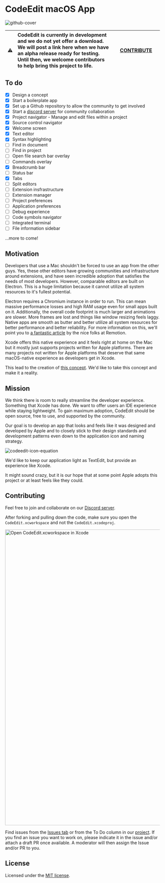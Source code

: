 # CodeEdit macOS App

![github-cover](https://user-images.githubusercontent.com/806104/157921972-022b758f-eb9d-4436-881a-d94c883d5685.png)


| :warning: | **CodeEdit is currently in development and we do not yet offer a download.** <br> We will post a link here when we have an alpha release ready for testing. Until then, we welcome contributors to help bring this project to life. | &nbsp;&nbsp;&nbsp;&nbsp;[CONTRIBUTE](https://github.com/CodeEditApp/CodeEdit#contributing)&nbsp;&nbsp;&nbsp;&nbsp; |
| - |:-| - |

## To do

- [x] Design a concept
- [x] Start a boilerplate app
- [x] Set up a Github repository to allow the community to get involved
- [x] Start a [discord server](https://discord.gg/vChUXVf9Em) for community collaboration
- [x] Project navigator - Manage and edit files within a project
- [x] Source control navigator
- [x] Welcome screen
- [x] Text editor
- [x] Syntax highlighting
- [ ] Find in document
- [ ] Find in project
- [ ] Open file search bar overlay
- [ ] Commands overlay
- [x] Breadcrumb bar
- [ ] Status bar
- [x] Tabs
- [ ] Split editors
- [ ] Extension insfrastructure
- [ ] Extension manager
- [ ] Project preferences
- [ ] Application preferences
- [ ] Debug experience
- [ ] Code symbols navigator
- [ ] Integrated terminal
- [ ] File information sidebar

...more to come!

## Motivation

Developers that use a Mac shouldn't be forced to use an app from the other guys. Yes, these other editors have growing communities and infrastructure around extensions, and have seen incredible adoption that satisfies the needs of most developers. However, comparable editors are built on Electron. This is a huge limitation because it cannot utilize all system resources to it's fullest potential.

Electron requires a Chromium instance in order to run. This can mean massive performance losses and high RAM usage even for small apps built on it. Additionally, the overall code footprint is much larger and animations are slower. More frames are lost and things like window resizing feels laggy. Native apps are smooth as butter and better utilize all system resources for better performance and better reliability. For more information on this, we'll point you to [a fantastic article](https://www.remotion.com/blog/why-remotion-is-a-native-macos-app-not-electron) by the nice folks at Remotion.

Xcode offers this native experience and it feels right at home on the Mac but it mostly just supports projects written for Apple platforms. There are many projects not written for Apple platforms that deserve that same macOS-native experience as developers get in Xcode.

This lead to the creation of [this concept](https://www.figma.com/proto/qj6raZbQsZpGO0NAVi4qsv/CodeEdit-Concept?node-id=1%3A870). We'd like to take this concept and make it a reality. 

## Mission

We think there is room to really streamline the developer experience. Something that Xcode has done. We want to offer users an IDE experience while staying lightweight. To gain maximum adoption, CodeEdit should be open source, free to use, and supported by the community. 

Our goal is to develop an app that looks and feels like it was designed and developed by Apple and to closely stick to their design standards and development patterns even down to the application icon and naming strategy.

![codeedit-icon-equation](https://user-images.githubusercontent.com/806104/158899043-8a56e431-6705-40aa-93a6-3c909f20218c.png)

We'd like to keep our application light as TextEdit, but provide an experience like Xcode. 

It might sound crazy, but it is our hope that at some point Apple adopts this project or at least feels like they could.


## Contributing

Feel free to join and collaborate on our [Discord server](https://discord.gg/vChUXVf9Em).

After forking and pulling down the code, make sure you open the `CodeEdit.xcworkspace` and not the `CodeEdit.xcodeproj`.

<img width="960" alt="Open CodeEdit.xcworkspace in Xcode" src="https://user-images.githubusercontent.com/9460130/158924759-42a61d23-4961-4bfb-8d44-930ec2427f0f.png">


Find issues from the [Issues tab](https://github.com/CodeEditApp/CodeEdit/issues) or from the To Do column in our [project](https://github.com/CodeEditApp/CodeEdit/projects/1).
If you find an issue you want to work on, please indicate it in the issue and/or attach a draft PR once available. A moderator will then assign the Issue and/or PR to you.

## License

Licensed under the [MIT license](https://github.com/CodeEditApp/CodeEdit/blob/main/LICENSE.md).
